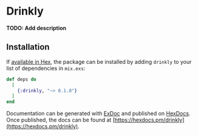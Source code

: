 # Drinkly

**TODO: Add description**

## Installation

If [available in Hex](https://hex.pm/docs/publish), the package can be installed
by adding `drinkly` to your list of dependencies in `mix.exs`:

```elixir
def deps do
  [
    {:drinkly, "~> 0.1.0"}
  ]
end
```

Documentation can be generated with [ExDoc](https://github.com/elixir-lang/ex_doc)
and published on [HexDocs](https://hexdocs.pm). Once published, the docs can
be found at [https://hexdocs.pm/drinkly](https://hexdocs.pm/drinkly).

